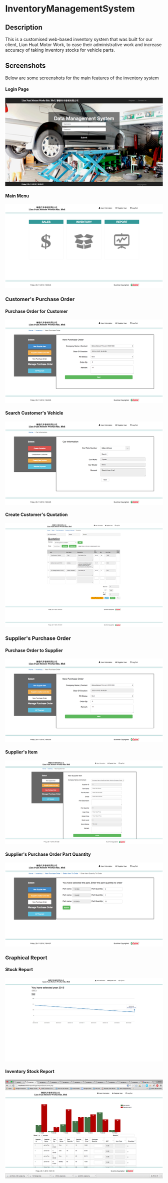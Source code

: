 # InventoryManagementSystem

## Description
This is a customised web-based inventory system that was built for our client, Lian Huat Motor Work, to ease their administrative work and increase accuracy of taking inventory stocks for vehicle parts.  

## Screenshots
Below are some screenshots for the main features of the inventory system 

#### Login Page
![Login Page](IVM_Pics/login_page.png)

#### Main Menu
 ![Main Menu](IVM_Pics/homepage.png)
 
 ### Customer's Purchase Order
 #### Purchase Order for Customer
 ![Customer Purchase Order](IVM_Pics/new_cust_po_page.png)

#### Search Customer's Vehicle
![Customer Vehicle](IVM_Pics/vehicle_page.png)

#### Create Customer's Quotation
![Customer Quotation](IVM_Pics/quotation_page.png)

### Supplier's Purchase Order
#### Purchase Order to Supplier
 ![Supplier Purchase Order](IVM_Pics/new_supp_po_page.png)
 
 #### Supplier's Item
 ![Supplier Item](IVM_Pics/new_supplier_item_page.png)
 
 #### Supplier's Purchase Order Part Quantity
  ![Supplier Purchase Order Part Quantity](IVM_Pics/po_part_quantity_page.png)
  
  ### Graphical Report
  #### Stock Report
   ![Stock Report](IVM_Pics/stock_report_page.png)
   #### Inventory Stock Report
   ![Supplier Item Qty Report](IVM_Pics/item_qty_graph_page.png)
